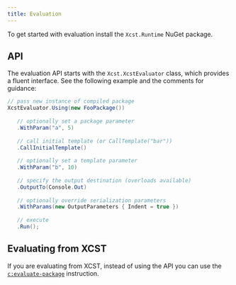 ```yaml
---
title: Evaluation
---
```


To get started with evaluation install the `Xcst.Runtime` NuGet package.

## API

The evaluation API starts with the `Xcst.XcstEvaluator` class, which provides a fluent interface. See the following example and the comments for guidance:

```csharp
// pass new instance of compiled package
XcstEvaluator.Using(new FooPackage())
   
   // optionally set a package parameter
   .WithParam("a", 5)
   
   // call initial template (or CallTemplate("bar"))
   .CallInitialTemplate()
   
   // optionally set a template parameter
   .WithParam("b", 10)
   
   // specify the output destination (overloads available)
   .OutputTo(Console.Out) 
   
   // optionally override serialization parameters
   .WithParams(new OutputParameters { Indent = true }) 
   
   // execute
   .Run();
```

## Evaluating from XCST

If you are evaluating from XCST, instead of using the API you can use the [`c:evaluate-package`](../c/evaluate-package.html) instruction.
